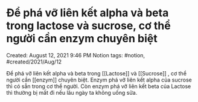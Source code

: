 ---
---

# Để phá vỡ liên kết alpha và beta trong lactose và sucrose, cơ thể người cần enzym chuyên biệt

Created: August 12, 2021 9:46 PM
Notion tags: #notion, #created/2021/Aug/12

Để phá vỡ liên kết alpha và beta trong [[Lactose]] và [[Sucrose]] , cơ thể người cần [[enzym]] chuyên biệt. Enzym phá vỡ liên kết alpha của sucrose thì có sẵn trong cơ thể người. Còn enzym phá vỡ liên kết beta của Lactose thì thường bị mất đi nếu lâu ngày ta không uống sữa.